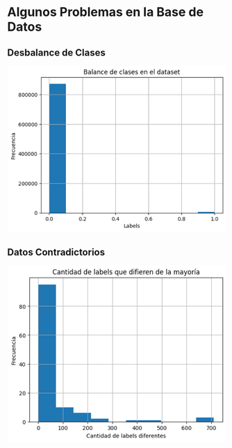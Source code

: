 # Algunos Problemas en la Base de Datos

## Desbalance de Clases

![alt text](image-1.png)

## Datos Contradictorios

![alt text](image.png)